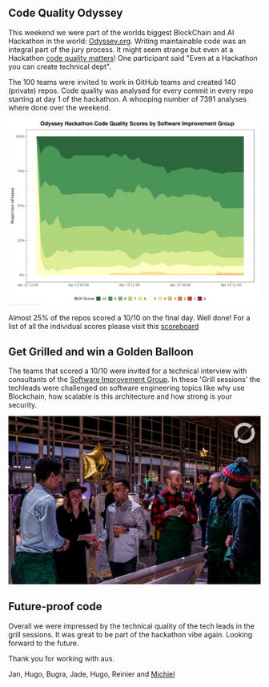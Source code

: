 ## Code Quality Odyssey
This weekend we were part of the worlds biggest BlockChain and AI Hackathon in the world: [Odyssey.org](https://odyssey.org). Writing maintainable code was an integral part of the jury process. It might seem strange but even at a Hackathon [code quality matters](/code-quality-matters.md)! One participant said "Even at a Hackathon you can create technical dept". 

The 100 teams were invited to work in GitHub teams and created 140 (private) repos. Code quality was analysed for every commit in every repo starting at day 1 of the hackathon. A whooping number of 7391 analyses where done over the weekend. 

![Code Quality over time of the Hackathob](overall_scores.jpg)

Almost 25% of the repos scored a 10/10 on the final day. Well done! For a list of all the individual scores please visit this [scoreboard](/scoreboard.md)

## Get Grilled and win a Golden Balloon
The teams that scored a 10/10 were invited for a technical interview with consultants of the [Software Improvement Group](https:/sig.eu). In these 'Grill sessions' the techleads were challenged on software engineering topics like why use Blockchain, how scalable is this architecture and how strong is your security. 

![Golden ballonns](goldenballoon.jpg)


## Future-proof code
Overall we were impressed by the technical quality of the tech leads in the grill sessions. It was great to be part of the hackathon vibe again. Looking forward to the future. 

Thank you for working with aus.

Jan, Hugo, Bugra, Jade, Hugo, Reinier and [Michiel](https://github.com/michielcuijpers)
